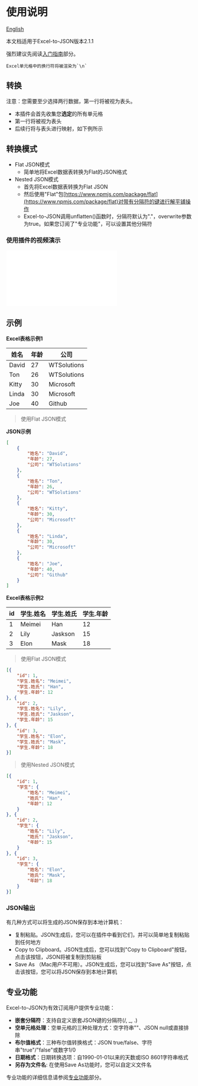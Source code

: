 # 使用说明

[English](https://excel-to-json.wtsolutions.cn/en/latest/usage.html)

本文档适用于Excel-to-JSON版本2.1.1

强烈建议先阅读[入门指南](getstarted.md)部分。

    Excel单元格中的换行符将被渲染为`\n`

<a name="Conversiontypes"></a>
## 转换

注意：您需要至少选择两行数据，第一行将被视为表头。

* 本插件会首先收集您**选定**的所有单元格
* 第一行将被视为表头
* 后续行将与表头进行映射，如下例所示

## 转换模式
* Flat JSON模式
    * 简单地将Excel数据表转换为Flat的JSON格式
* Nested JSON模式
    * 首先将Excel数据表转换为Flat JSON
    * 然后使用"Flat"包[https://www.npmjs.com/package/flat](https://www.npmjs.com/package/flat)对带有分隔符的键进行解平铺操作
    * Excel-to-JSON调用unflatten()函数时，分隔符默认为"."，overwrite参数为true。如果您订阅了"专业功能"，可以设置其他分隔符

<script async src="https://pagead2.googlesyndication.com/pagead/js/adsbygoogle.js?client=ca-pub-8772217510669640"
     crossorigin="anonymous"></script>
<ins class="adsbygoogle"
     style="display:block; text-align:center;"
     data-ad-layout="in-article"
     data-ad-format="fluid"
     data-ad-client="ca-pub-8772217510669640"
     data-ad-slot="2653271427"></ins>
<script>
     (adsbygoogle = window.adsbygoogle || []).push({});
</script>

### 使用插件的视频演示

<iframe src="//player.bilibili.com/player.html?isOutside=true&aid=114345920959097&bvid=BV1jdoAYHEDF&cid=29442509957&p=1" scrolling="no" border="0" frameborder="no" framespacing="0" allowfullscreen="true"></iframe>

## 示例

**Excel表格示例1**

|姓名|年龄|公司|
|---|---|---|
|David|27|WTSolutions|
|Ton|26|WTSolutions|
|Kitty|30|Microsoft|
|Linda|30|Microsoft|
|Joe|40|Github|

> 使用Flat JSON模式

**JSON示例**

```json
[
    {
        "姓名": "David",
        "年龄": 27,
        "公司": "WTSolutions"
    },
    {
        "姓名": "Ton",
        "年龄": 26,
        "公司": "WTSolutions"
    },
    {
        "姓名": "Kitty",
        "年龄": 30,
        "公司": "Microsoft"
    },
    {
        "姓名": "Linda",
        "年龄": 30,
        "公司": "Microsoft"
    },
    {
        "姓名": "Joe",
        "年龄": 40,
        "公司": "Github"
    }
]
```

**Excel表格示例2**

|id|学生.姓名|学生.姓氏|学生.年龄|
|---|---|---|---|
|1|Meimei|Han|12|
|2|Lily|Jaskson|15|
|3|Elon|Mask|18|

> 使用Flat JSON模式

```json
[{
	"id": 1,
	"学生.姓名": "Meimei",
	"学生.姓氏": "Han",
	"学生.年龄": 12
}, {
	"id": 2,
	"学生.姓名": "Lily",
	"学生.姓氏": "Jaskson",
	"学生.年龄": 15
}, {
	"id": 3,
	"学生.姓名": "Elon",
	"学生.姓氏": "Mask",
	"学生.年龄": 18
}]
```

> 使用Nested JSON模式

```json
[{
	"id": 1,
	"学生": {
		"姓名": "Meimei",
		"姓氏": "Han",
		"年龄": 12
	}
}, {
	"id": 2,
	"学生": {
		"姓名": "Lily",
		"姓氏": "Jaskson",
		"年龄": 15
	}
}, {
	"id": 3,
	"学生": {
		"姓名": "Elon",
		"姓氏": "Mask",
		"年龄": 18
	}
}]
```

<a name="jsonOutput"></a>
### JSON输出

有几种方式可以将生成的JSON保存到本地计算机：

* 复制粘贴。JSON生成后，您可以在插件中看到它们，并可以简单地复制粘贴到任何地方
* Copy to Clipboard。JSON生成后，您可以找到"Copy to Clipboard"按钮，点击该按钮，JSON将被复制到剪贴板
* Save As （Mac用户不可用）。JSON生成后，您可以找到"Save As"按钮，点击该按钮，您可以将JSON保存到本地计算机

## 专业功能
Excel-to-JSON为有效订阅用户提供专业功能：

* **嵌套分隔符**：支持自定义嵌套JSON键的分隔符(/, _, .)
* **空单元格处理**：空单元格的三种处理方式：空字符串""、JSON null或直接排除
* **布尔值格式**：三种布尔值转换格式：JSON true/false、字符串"true"/"false"或数字1/0
* **日期格式**：日期转换选项：自1990-01-01以来的天数或ISO 8601字符串格式
* **另存为文件名**: 在使用Save As功能时，您可以自定义文件名

专业功能的详细信息请参阅[专业功能](profeatures.md)部分。
